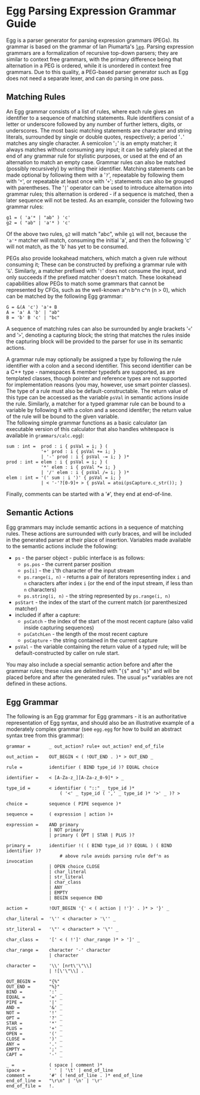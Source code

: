 # Egg Parsing Expression Grammar Guide #

Egg is a parser generator for parsing expression grammars (PEGs). 
Its grammar is based on the grammar of Ian Piumarta's [`leg`](http://piumarta.com/software/peg/). 
Parsing expression grammars are a formalization of recursive top-down parsers; they are similar to context free grammars, with the primary difference being that alternation in a PEG is ordered, while it is unordered in context free grammars. 
Due to this quality, a PEG-based parser generator such as Egg does not need a separate lexer, and can do parsing in one pass.

## Matching Rules ##

An Egg grammar consists of a list of rules, where each rule gives an identifier to a sequence of matching statements. 
Rule identifiers consist of a letter or underscore followed by any number of further letters, digits, or underscores. 
The most basic matching statements are character and string literals, surrounded by single or double quotes, respectively; a period '`.`' matches any single character. 
A semicolon '`;`' is an empty matcher; it always matches without consuming any input; it can be safely placed at the end of any grammar rule for stylistic purposes, or used at the end of an alternation to match an empty case. 
Grammar rules can also be matched (possibly recursively) by writing their identifier. 
Matching statements can be made optional by following them with a '`?`', repeatable by following them with '`*`', or repeatable at least once with '`+`'; statements can also be grouped with parentheses. 
The '`|`' operator can be used to introduce alternation into grammar rules; this alternation is ordered - if a sequence is matched, then a later sequence will not be tested. As an example, consider the following two grammar rules: 

    g1 = ( 'a'* | "ab" ) 'c'
    g2 = ( "ab" | 'a'* ) 'c'

Of the above two rules, `g2` will match "abc", while `g1` will not, because the `'a'*` matcher will match, consuming the initial 'a', and then the following 'c' will not match, as the 'b' has yet to be consumed. 

PEGs also provide lookahead matchers, which match a given rule without consuming it; These can be constructed by prefixing a grammar rule with '`&`'. 
Similarly, a matcher prefixed with '`!`' does not consume the input, and only succeeds if the prefixed matcher doesn't match. 
These lookahead capabilities allow PEGs to match some grammars that cannot be represented by CFGs, such as the well-known a^n b^n c^n (n > 0), which can be matched by the following Egg grammar: 

    G = &(A 'c') 'a'+ B
    A = 'a' A 'b' | "ab"
    B = 'b' B 'c' | "bc"

A sequence of matching rules can also be surrounded by angle brackets '`<`' and '`>`', denoting a capturing block; the string that matches the rules inside the capturing block will be provided to the parser for use in its semantic actions.

A grammar rule may optionally be assigned a type by following the rule identifier with a colon and a second identifier. 
This second identifier can be a C++ type - namespaces & member typedefs are supported, as are templated classes, though pointer and reference types are not supported for implementation reasons (you may, however, use smart pointer classes). 
The type of a rule must also be default-constructable. 
The return value of this type can be accessed as the variable `psVal` in semantic actions inside the rule. 
Similarly, a matcher for a typed grammar rule can be bound to a variable by following it with a colon and a second identifer; the return value of the rule will be bound to the given variable.  
The following simple grammar functions as a basic calculator (an executable version of this calculator that also handles whitespace is available in `grammars/calc.egg`):

    sum : int =  prod : i { psVal = i; } ( 
                 '+' prod : i { psVal += i; } 
                 | '-' prod : i { psVal -= i; } )*
    prod : int = elem : i { psVal = i; } (
                 '*' elem : i { psVal *= i; } 
                 | '/' elem : i { psVal /= i; } )*
    elem : int = '(' sum : i ')' { psVal = i; }
                 | < '-'?[0-9]+ > { psVal = atoi(psCapture.c_str()); }

Finally, comments can be started with a '`#`', they end at end-of-line.

## Semantic Actions ##

Egg grammars may include semantic actions in a sequence of matching rules. 
These actions are surrounded with curly braces, and will be included in the generated parser at their place of insertion. 
Variables made available to the semantic actions include the following: 

- `ps` - the parser object - public interface is as follows:
  - `ps.pos` - the current parser position
  - `ps[i]` - the `i`'th character of the input stream
  - `ps.range(i, n)` - returns a pair of iterators representing index `i` and `n` characters after index `i` (or the end of the input stream, if less than `n` characters)
  - `ps.string(i, n)` - the string represented by `ps.range(i, n)`
- `psStart` - the index of the start of the current match (or parenthesized matcher)
- included if after a capture:
  - `psCatch` - the index of the start of the most recent capture (also valid inside capturing sequences)
  - `psCatchLen` - the length of the most recent capture
  - `psCapture` - the string contained in the current capture
- `psVal` - the variable containing the return value of a typed rule; will be default-constructed by caller on rule start.

You may also include a special semantic action before and after the grammar rules; these rules are delimited with "`{$`" and "`$}`" and will be placed before and after the generated rules. 
The usual `ps`* variables are not defined in these actions.

## Egg Grammar ##

The following is an Egg grammar for Egg grammars - it is an authoritative representation of Egg syntax, and should also be an illustrative example of a moderately complex grammar (see `egg.egg` for how to build an abstract syntax tree from this grammar): 

    grammar =		_ out_action? rule+ out_action? end_of_file

    out_action =	OUT_BEGIN < ( !OUT_END . )* > OUT_END _
    
    rule =			identifier ( BIND type_id )? EQUAL choice
    
    identifier =	< [A-Za-z_][A-Za-z_0-9]* > _

    type_id =		< identifier ( "::" _ type_id )* 
    					( '<' _ type_id ( ',' _ type_id )* '>' _ )? >
    
    choice =		sequence ( PIPE sequence )*
    
    sequence =		( expression | action )+
    
    expression =	AND primary
    				| NOT primary 
    				| primary ( OPT | STAR | PLUS )? 
    
    primary =		identifier !( ( BIND type_id )? EQUAL ) ( BIND identifier )?
    					# above rule avoids parsing rule def'n as invocation
    				| OPEN choice CLOSE
    				| char_literal
    				| str_literal
    				| char_class
    				| ANY
    				| EMPTY
    				| BEGIN sequence END
    
    action =		!OUT_BEGIN '{' < ( action | !'}' . )* > '}' _
    
    char_literal =	'\'' < character > '\'' _
    
    str_literal =	'\"' < character* > '\"' _
    
    char_class =	'[' < ( !']' char_range )* > ']' _
    
    char_range =	character '-' character 
    				| character
    
    character =		'\\' [nrt\'\"\\]
    				| ![\'\"\\] .
    
	OUT_BEGIN =		"{%"
    OUT_END =		"%}"
    BIND =			':' _
    EQUAL =			'=' _
    PIPE =			'|' _
    AND =			'&' _
    NOT =			'!' _
    OPT =			'?' _
    STAR =			'*' _
    PLUS =			'+' _
    OPEN =			'(' _
    CLOSE =			')' _
    ANY =			'.' _
    EMPTY =			';' _
    CAPT =			'-' _
    
    _ =		 		( space | comment )*
    space =			' ' | '\t' | end_of_line
    comment =		'#' ( !end_of_line . )* end_of_line
    end_of_line = 	"\r\n" | '\n' | '\r'
    end_of_file = 	!.

